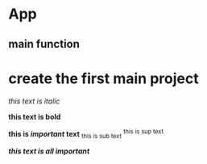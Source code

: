# App

## main function

# create the first main project

*this text is italic*

**this text is bold**

**this is _important_ text**
<sub>this is sub text</sub>
<sup>this is sup text</sup>

***this text is all important***
